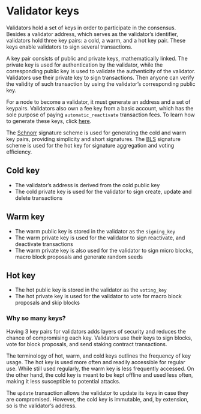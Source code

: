 # Validator keys

Validators hold a set of keys in order to participate in the consensus. Besides a validator address, which serves as the validator’s identifier, validators hold three key pairs: a cold, a warm, and a hot key pair. These keys enable validators to sign several transactions.

A key pair consists of public and private keys, mathematically linked. The private key is used for authentication by the validator, while the corresponding public key is used to validate the authenticity of the validator. Validators use their private key to sign transactions. Then anyone can verify the validity of such transaction by using the validator’s corresponding public key.

For a node to become a validator, it must generate an address and a set of keypairs. Validators also own a fee key from a basic account, which has the sole purpose of paying `automatic_reactivate` transaction fees. To learn how to generate these keys, click [here](/build/set-up-your-own-node/becoming-a-validator.md#generating-your-validator-address-and-keys).

The [Schnorr](https://en.wikipedia.org/wiki/Schnorr_signature) signature scheme is used for generating the cold and warm key pairs, providing simplicity and short signatures. The [BLS](https://en.wikipedia.org/wiki/BLS_digital_signature) signature scheme is used for the hot key for signature aggregation and voting efficiency.

## Cold key

- The validator’s address is derived from the cold public key
- The cold private key is used for the validator to sign create, update and delete transactions

## Warm key

- The warm public key is stored in the validator as the `signing_key`
- The warm private key is used for the validator to sign reactivate, and deactivate transactions
- The warm private key is also used for the validator to sign micro blocks, macro block proposals and generate random seeds

## Hot key

- The hot public key is stored in the validator as the `voting_key`
- The hot private key is used for the validator to vote for macro block proposals and skip blocks

### Why so many keys?

Having 3 key pairs for validators adds layers of security and reduces the chance of compromising each key. Validators use their keys to sign blocks, vote for block proposals, and send staking contract transactions.

The terminology of hot, warm, and cold keys outlines the frequency of key usage. The hot key is used more often and readily accessible for regular use. While still used regularly, the warm key is less frequently accessed. On the other hand, the cold key is meant to be kept offline and used less often, making it less susceptible to potential attacks.

The `update` transaction allows the validator to update its keys in case they are compromised. However, the cold key is immutable, and, by extension, so is the validator’s address.
